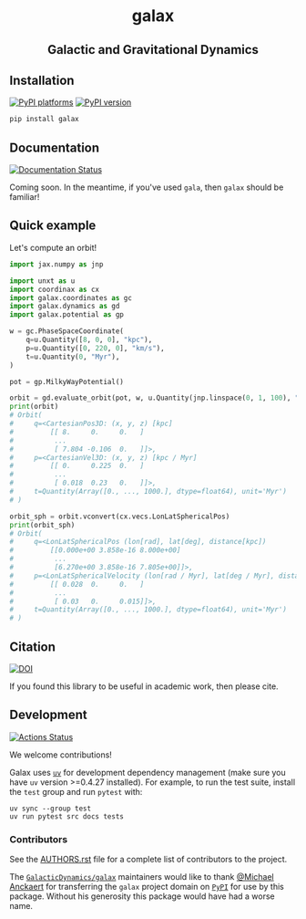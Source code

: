 <h1 align='center'> galax </h1>
<h2 align="center">Galactic and Gravitational Dynamics</h2>

## Installation

[![PyPI platforms][pypi-platforms]][pypi-link]
[![PyPI version][pypi-version]][pypi-link]

<!-- [![Conda-Forge][conda-badge]][conda-link] -->

```bash
pip install galax
```

## Documentation

[![Documentation Status][rtd-badge]][rtd-link]

Coming soon. In the meantime, if you've used `gala`, then `galax` should be
familiar!

## Quick example

Let's compute an orbit!

```python
import jax.numpy as jnp

import unxt as u
import coordinax as cx
import galax.coordinates as gc
import galax.dynamics as gd
import galax.potential as gp

w = gc.PhaseSpaceCoordinate(
    q=u.Quantity([8, 0, 0], "kpc"),
    p=u.Quantity([0, 220, 0], "km/s"),
    t=u.Quantity(0, "Myr"),
)

pot = gp.MilkyWayPotential()

orbit = gd.evaluate_orbit(pot, w, u.Quantity(jnp.linspace(0, 1, 100), "Gyr"))
print(orbit)
# Orbit(
#     q=<CartesianPos3D: (x, y, z) [kpc]
#         [[ 8.     0.     0.   ]
#          ...
#          [ 7.804 -0.106  0.   ]]>,
#     p=<CartesianVel3D: (x, y, z) [kpc / Myr]
#         [[ 0.     0.225  0.   ]
#          ...
#          [ 0.018  0.23   0.   ]]>,
#     t=Quantity(Array([0., ..., 1000.], dtype=float64), unit='Myr')
# )

orbit_sph = orbit.vconvert(cx.vecs.LonLatSphericalPos)
print(orbit_sph)
# Orbit(
#     q=<LonLatSphericalPos (lon[rad], lat[deg], distance[kpc])
#         [[0.000e+00 3.858e-16 8.000e+00]
#          ...
#          [6.270e+00 3.858e-16 7.805e+00]]>,
#     p=<LonLatSphericalVelocity (lon[rad / Myr], lat[deg / Myr], distance[kpc / Myr])
#         [[ 0.028  0.     0.   ]
#          ...
#          [ 0.03   0.     0.015]]>,
#     t=Quantity(Array([0., ..., 1000.], dtype=float64), unit='Myr')
# )
```

## Citation

[![DOI][zenodo-badge]][zenodo-link]

If you found this library to be useful in academic work, then please cite.

## Development

[![Actions Status][actions-badge]][actions-link]

We welcome contributions!

Galax uses [`uv`](https://docs.astral.sh/uv) for development dependency
management (make sure you have `uv` version >=0.4.27 installed). For example, to
run the test suite, install the `test` group and run `pytest` with:

```
uv sync --group test
uv run pytest src docs tests
```

### Contributors

See the
[AUTHORS.rst](https://github.com/GalacticDynamics/galax/blob/main/AUTHORS.rst)
file for a complete list of contributors to the project.

The [`GalacticDynamics/galax`](https://github.com/GalacticDynamics/galax)
maintainers would like to thank
[@Michael Anckaert](https://github.com/MichaelAnckaert) for transferring the
`galax` project domain on [`PyPI`][pypi-link] for use by this package. Without
his generosity this package would have had a worse name.

<!-- SPHINX-START -->

<!-- prettier-ignore-start -->
[actions-badge]:            https://github.com/GalacticDynamics/galax/workflows/CI/badge.svg
[actions-link]:             https://github.com/GalacticDynamics/galax/actions
[codecov-badge]:            https://codecov.io/gh/GalacticDynamics/galax/graph/badge.svg?token=PC553LZFFJ
[codecov-link]:             https://codecov.io/gh/GalacticDynamics/galax
[conda-badge]:              https://img.shields.io/conda/vn/conda-forge/galax
[conda-link]:               https://github.com/conda-forge/galax-feedstock
[github-discussions-badge]: https://img.shields.io/static/v1?label=Discussions&message=Ask&color=blue&logo=github
[github-discussions-link]:  https://github.com/GalacticDynamics/galax/discussions
[pypi-link]:                https://pypi.org/project/galax/
[pypi-platforms]:           https://img.shields.io/pypi/pyversions/galax
[pypi-version]:             https://img.shields.io/pypi/v/galax
[rtd-badge]:                https://readthedocs.org/projects/galax/badge/?version=latest
[rtd-link]:                 https://galax.readthedocs.io/en/latest/?badge=latest
[zenodo-badge]:             https://zenodo.org/badge/706347349.svg
[zenodo-link]:              https://zenodo.org/doi/10.5281/zenodo.11553324

<!-- prettier-ignore-end -->
